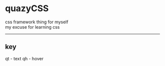 # quazyCSS
css framework thing for myself <br>
my excuse for learning css
<hr>
<h2>key</h2>
qt - text 
qh - hover

